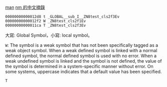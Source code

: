 
[man](https://linux.die.net/man/1/nm)
[nm 的中文摘錄](https://pxnet2768.pixnet.net/blog/post/69177699)

```
00000000000012d8 t _GLOBAL__sub_I__ZN8test_cls2f3Ev
00000000000012f2 W _ZN8test_cls2f1Ev
00000000000011ca T _ZN8test_cls2f3Ev

```
大寫: Global Symbol，小寫: local symbol。


`W`: The symbol is a weak symbol that has not been specifically tagged as a weak object symbol. When a weak defined symbol is linked with a normal defined symbol, the normal defined symbol is used with no error. When a weak undefined symbol is linked and the symbol is not defined, the value of the symbol is determined in a system-specific manner without error. On some systems, uppercase indicates that a default value has been specified.

`T`

